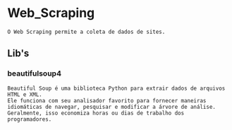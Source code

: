 # Web_Scraping
```
O Web Scraping permite a coleta de dados de sites.
```

## Lib's

### beautifulsoup4
````
Beautiful Soup é uma biblioteca Python para extrair dados de arquivos HTML e XML. 
Ele funciona com seu analisador favorito para fornecer maneiras idiomáticas de navegar, pesquisar e modificar a árvore de análise.
Geralmente, isso economiza horas ou dias de trabalho dos programadores.
````
